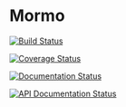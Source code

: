 # Mormo

[![Build Status](https://travis-ci.com/joeystevens00/mormo.svg?token=UJXtX9J2d5A7oERmzYEi&branch=master)](https://travis-ci.com/joeystevens00/mormo)

[![Coverage Status](https://coveralls.io/repos/github/joeystevens00/mormo/badge.svg?branch=master)](https://coveralls.io/github/joeystevens00/mormo?branch=master)

[![Documentation Status](https://readthedocs.org/projects/mormo/badge/?version=0.7)](https://mormo.readthedocs.io/en/0.7)

[![API Documentation Status](https://img.shields.io/badge/dynamic/json?url=http://45.56.119.5/0.7/openapi.json&label=api%20docs&query=$.info.version&color=success)](http://45.56.119.5/0.7/docs?url=/0.7/openapi.json)

